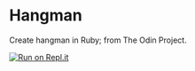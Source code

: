 # Hangman

Create hangman in Ruby; from The Odin Project.

[![Run on Repl.it](https://repl.it/badge/github/wise-king-sullyman/Hangman)](https://repl.it/github/wise-king-sullyman/Hangman)